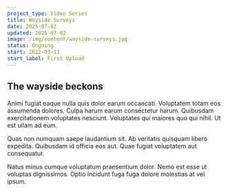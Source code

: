 ```yaml
---
project_type: Video Series
title: Wayside Surveys
date: 2025-07-02
updated: 2025-07-02
image: /img/content/wayside-surveys.jpg
status: Ongoing
start: 2022-03-13
start_label: First Upload
---
```

## The wayside beckons

Animi fugiat eaque nulla quis dolor earum occaecati. Voluptatem totam eos assumenda dolores. Culpa harum earum consectetur harum. Quibusdam exercitationem voluptates nesciunt. Voluptates qui maiores quo qui nihil. Ut est ullam ad eum.

Quas non numquam saepe laudantium sit. Ab veritatis quisquam libero expedita. Quibusdam id officia eos aut. Quae fugiat voluptatem aut consequatur.

Natus minus cumque voluptatum praesentium dolor. Nemo est esse ut voluptas dignissimos. Optio incidunt fuga fuga dolore molestias at vel ipsum.